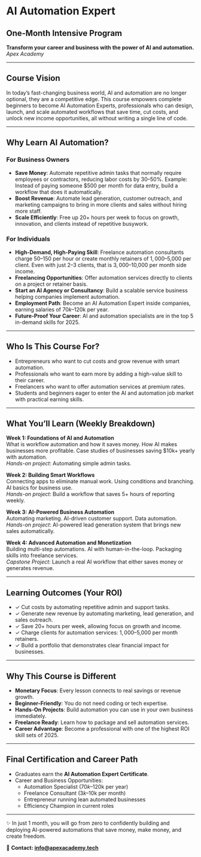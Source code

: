 # AI Automation Expert  
## One-Month Intensive Program  

**Transform your career and business with the power of AI and automation.**  
_Apex Academy_  

---

## Course Vision  
In today’s fast-changing business world, AI and automation are no longer optional, they are a competitive edge. This course empowers complete beginners to become AI Automation Experts, professionals who can design, launch, and scale automated workflows that save time, cut costs, and unlock new income opportunities, all without writing a single line of code.  

---

## Why Learn AI Automation?  

### For Business Owners  
- **Save Money**: Automate repetitive admin tasks that normally require employees or contractors, reducing labor costs by 30–50%. Example: Instead of paying someone $500 per month for data entry, build a workflow that does it automatically.  
- **Boost Revenue**: Automate lead generation, customer outreach, and marketing campaigns to bring in more clients and sales without hiring more staff.  
- **Scale Efficiently**: Free up 20+ hours per week to focus on growth, innovation, and clients instead of repetitive busywork.  

### For Individuals  
- **High-Demand, High-Paying Skill**: Freelance automation consultants charge $50–$150 per hour or create monthly retainers of $1,000–$5,000 per client. Even with just 2–3 clients, that is $3,000–$10,000 per month side income.  
- **Freelancing Opportunities**: Offer automation services directly to clients on a project or retainer basis.  
- **Start an AI Agency or Consultancy**: Build a scalable service business helping companies implement automation.  
- **Employment Path**: Become an AI Automation Expert inside companies, earning salaries of $70k–$120k per year.  
- **Future-Proof Your Career**: AI and automation specialists are in the top 5 in-demand skills for 2025.  

---

## Who Is This Course For?  
- Entrepreneurs who want to cut costs and grow revenue with smart automation.  
- Professionals who want to earn more by adding a high-value skill to their career.  
- Freelancers who want to offer automation services at premium rates.  
- Students and beginners eager to enter the AI and automation job market with practical earning skills.  

---

## What You’ll Learn (Weekly Breakdown)  

**Week 1: Foundations of AI and Automation**  
What is workflow automation and how it saves money. How AI makes businesses more profitable. Case studies of businesses saving $10k+ yearly with automation.  
*Hands-on project*: Automating simple admin tasks.  

**Week 2: Building Smart Workflows**  
Connecting apps to eliminate manual work. Using conditions and branching. AI basics for business use.  
*Hands-on project*: Build a workflow that saves 5+ hours of reporting weekly.  

**Week 3: AI-Powered Business Automation**  
Automating marketing. AI-driven customer support. Data automation.  
*Hands-on project*: AI-powered lead generation system that brings new sales automatically.  

**Week 4: Advanced Automation and Monetization**  
Building multi-step automations. AI with human-in-the-loop. Packaging skills into freelance services.  
*Capstone Project*: Launch a real AI workflow that either saves money or generates revenue.  

---

## Learning Outcomes (Your ROI)  
- ✓ Cut costs by automating repetitive admin and support tasks.  
- ✓ Generate new revenue by automating marketing, lead generation, and sales outreach.  
- ✓ Save 20+ hours per week, allowing focus on growth and income.  
- ✓ Charge clients for automation services: $1,000–$5,000 per month retainers.  
- ✓ Build a portfolio that demonstrates clear financial impact for businesses.  

---

## Why This Course is Different  
- **Monetary Focus**: Every lesson connects to real savings or revenue growth.  
- **Beginner-Friendly**: You do not need coding or tech expertise.  
- **Hands-On Projects**: Build automation you can use in your own business immediately.  
- **Freelance Ready**: Learn how to package and sell automation services.  
- **Career Advantage**: Become a professional with one of the highest ROI skill sets of 2025.  

---

## Final Certification and Career Path  
- Graduates earn the **AI Automation Expert Certificate**.  
- Career and Business Opportunities:  
  - Automation Specialist ($70k–$120k per year)  
  - Freelance Consultant ($3k–$10k per month)  
  - Entrepreneur running lean automated businesses  
  - Efficiency Champion in current roles  

---

✨ In just 1 month, you will go from zero to confidently building and deploying AI-powered automations that save money, make money, and create freedom.  

📩 **Contact: info@apexacademy.tech**
